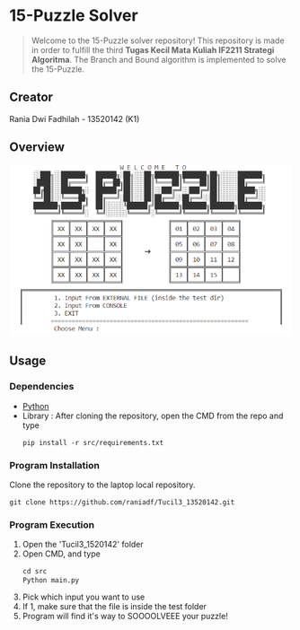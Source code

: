 # 15-Puzzle Solver
> Welcome to the 15-Puzzle solver repository!
This repository is made in order to fulfill the third **Tugas Kecil Mata Kuliah IF2211 Strategi Algoritma**. The Branch and Bound algorithm is implemented to solve the 15-Puzzle.

## Creator
Rania Dwi Fadhilah - 13520142 (K1)

## Overview
![Ss](test/overview.png)

## Usage

### Dependencies
- [Python](https://www.python.org/downloads/)
- Library : After cloning the repository, open the CMD from the repo and type 
  ```
  pip install -r src/requirements.txt
  ```

### Program Installation
Clone the repository to the laptop local repository.
```
git clone https://github.com/raniadf/Tucil3_13520142.git
```

### Program Execution
1. Open the 'Tucil3_1520142' folder
2. Open CMD, and type
   ```
   cd src
   Python main.py
   ```
3. Pick which input you want to use
4. If 1, make sure that the file is inside the test folder
5. Program will find it's way to SOOOOLVEEE your puzzle!
